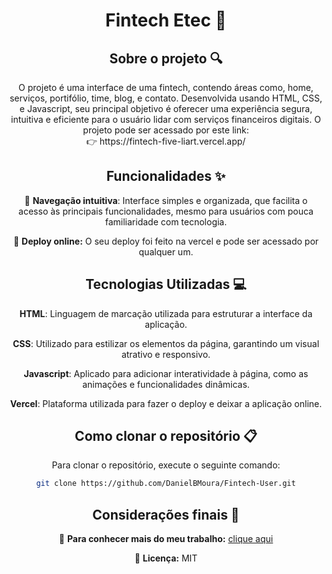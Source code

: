 <div align="center">
<h1 align="center">  Fintech Etec 🏦 </h1>

## Sobre o projeto 🔍

<p align="center">
O projeto é uma interface de uma fintech, contendo áreas como, home, serviços, portifólio, time, blog, e contato. Desenvolvida usando HTML, CSS, e Javascript, seu principal objetivo é oferecer uma experiência segura, intuitiva e eficiente para o usuário lidar com serviços financeiros digitais.
O projeto pode ser acessado por este link: <br>
👉 https://fintech-five-liart.vercel.app/
</p>

## Funcionalidades ✨

🧭 **Navegação intuitiva**: Interface simples e organizada, que facilita o acesso às principais funcionalidades, mesmo para usuários com pouca familiaridade com tecnologia.

🔗 **Deploy online:** O seu deploy foi feito na vercel e pode ser acessado por qualquer um.

## Tecnologias Utilizadas 💻

**HTML**: Linguagem de marcação utilizada para estruturar a interface da aplicação.

**CSS**: Utilizado para estilizar os elementos da página, garantindo um visual atrativo e responsivo.  

**Javascript**: Aplicado para adicionar interatividade à página, como as animações e funcionalidades dinâmicas.  

**Vercel**: Plataforma utilizada para fazer o deploy e deixar a aplicação online.

## Como clonar o repositório 📋

Para clonar o repositório, execute o seguinte comando:

```bash
git clone https://github.com/DanielBMoura/Fintech-User.git
```

## Considerações finais 📝

🔗 **Para conhecer mais do meu trabalho:** [clique aqui](https://www.linkedin.com/in/daniel-borazo-de-moura-b4a995356/)

📜 **Licença:** MIT

 </div>
